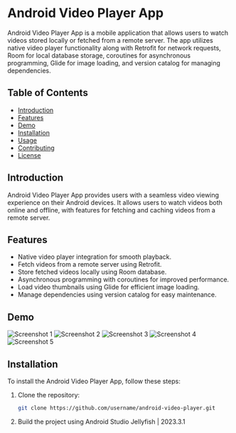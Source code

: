 # Android Video Player App

Android Video Player App is a mobile application that allows users to watch videos stored locally or fetched from a remote server. The app utilizes native video player functionality along with Retrofit for network requests, Room for local database storage, coroutines for asynchronous programming, Glide for image loading, and version catalog for managing dependencies.

## Table of Contents

- [Introduction](#introduction)
- [Features](#features)
- [Demo](#demo)
- [Installation](#installation)
- [Usage](#usage)
- [Contributing](#contributing)
- [License](#license)

## Introduction

Android Video Player App provides users with a seamless video viewing experience on their Android devices. It allows users to watch videos both online and offline, with features for fetching and caching videos from a remote server.

## Features

- Native video player integration for smooth playback.
- Fetch videos from a remote server using Retrofit.
- Store fetched videos locally using Room database.
- Asynchronous programming with coroutines for improved performance.
- Load video thumbnails using Glide for efficient image loading.
- Manage dependencies using version catalog for easy maintenance.

## Demo

![Screenshot 1](screenshots/Screenshot_1.png)
![Screenshot 2](screenshots/Screenshot_2.png)
![Screenshot 3](screenshots/Screenshot_3.png)
![Screenshot 4](screenshots/Screenshot_4.png)
![Screenshot 5](screenshots/Screenshot_5.png)

## Installation

To install the Android Video Player App, follow these steps:

1. Clone the repository:
   ```sh
   git clone https://github.com/username/android-video-player.git
2. Build the project using Android Studio Jellyfish | 2023.3.1


   
